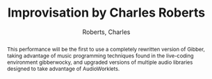--- 
title: "Improvisation by Charles Roberts" 
abstract: "This performance will be the first to use a completely rewritten version of Gibber, taking advantage of music programming techniques found in the live-coding environment gibberwocky, and upgraded versions of multiple audio libraries designed to take advantage of AudioWorklets." 
address: "Berlin" 
author: "Roberts, Charles"
webAuthor: "Charles Roberts" 
booktitle: "Proceedings of the International Web Audio Conference" 
editor: "Monschke, Jan and Guttandin, Christoph and Schnell, Norbert and Jenkinson, Thomas and Schaedler, Jack" 
month: "Proceedings of the International Web Audio Conference"
pages: "undefined" 
publisher: "TU Berlin" 
series: "WAC '18"
type: "Video"  
year: "2018" 
id: "2018_vid7" 
tags: year2018
media: https://www.youtube.com/watch?v=qi8VX6GawLM 
pdflink: none
ISSN: 2663-5844
---